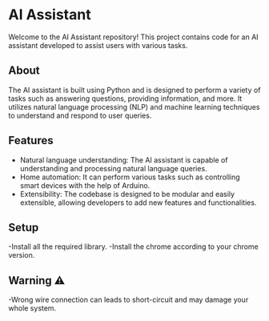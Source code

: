 # AI Assistant

Welcome to the AI Assistant repository! This project contains code for an AI assistant developed to assist users with various tasks.

## About
The AI assistant is built using Python and is designed to perform a variety of tasks such as answering questions, providing information, and more. It utilizes natural language processing (NLP) and machine learning techniques to understand and respond to user queries.

## Features
- Natural language understanding: The AI assistant is capable of understanding and processing natural language queries.
- Home automation: It can perform various tasks such as controlling smart devices with the help of Arduino.
- Extensibility: The codebase is designed to be modular and easily extensible, allowing developers to add new features and functionalities.

## Setup 
-Install all the required library.
-Install the chrome according to your chrome version.

## Warning ⚠️ 
-Wrong wire connection can leads to short-circuit and may damage your whole system.


